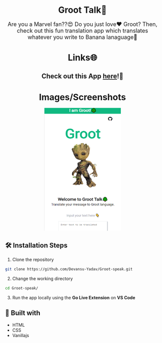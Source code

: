 <h1 align="center">Groot Talk🌲</h1>

<p align="center"><font size="4">Are you a Marvel fan??😍 Do you just love❤️ Groot? Then, check out this fun translation app which translates whatever you write to 
Banana lanaguage🤩</font></p>

<h1 align="center">Links🌐</h1>

<h2 align="center">Check out this App <a href="https://groot-lang-converter.netlify.app/">here</a>!🚀</h2>

<h1 align="center">Images/Screenshots</h1>

<p align="center">
<img alt="Talk Groot App" src="assets/Groot-talk.png" width="250px" height="400px"/>
</p>


## 🛠️ Installation Steps

1. Clone the repository

```Bash
git clone https://github.com/Devansu-Yadav/Groot-speak.git
```

2. Change the working directory

```Bash
cd Groot-speak/
```

3. Run the app locally using the <b>Go Live Extension</b> on <b>VS Code</b>

## 👷 Built with

- HTML
- CSS
- Vanillajs